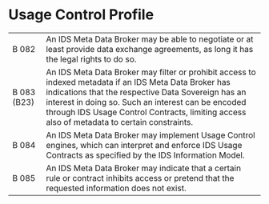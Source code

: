# Usage Control Profile
| | |
| --- | --- |
| B 082 | An IDS Meta Data Broker may be able to negotiate or at least provide data exchange agreements, as long it has the legal rights to do so. |
| B 083 (B23) | An IDS Meta Data Broker may filter or prohibit access to indexed metadata if an IDS Meta Data Broker has indications that the respective Data Sovereign has an interest in doing so. Such an interest can be encoded through IDS Usage Control Contracts, limiting access also of metadata to certain constraints. |
| B 084 | An IDS Meta Data Broker may implement Usage Control engines, which can interpret and enforce IDS Usage Contracts as specified by the IDS Information Model. |
| B 085 | An IDS Meta Data Broker may indicate that a certain rule or contract inhibits access or pretend that the requested information does not exist. |
